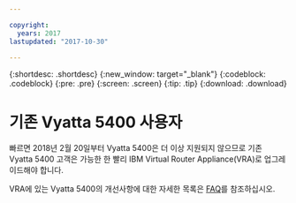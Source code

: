 ```yaml
---

copyright:
  years: 2017
lastupdated: "2017-10-30"

---
```


{:shortdesc: .shortdesc}
{:new_window: target="_blank"}
{:codeblock: .codeblock}
{:pre: .pre}
{:screen: .screen}
{:tip: .tip}
{:download: .download}

# 기존 Vyatta 5400 사용자
빠르면 2018년 2월 20일부터 Vyatta 5400은 더 이상 지원되지 않으므로 기존 Vyatta 5400 고객은 가능한 한 빨리 IBM Virtual Router Appliance(VRA)로 업그레이드해야 합니다. 

VRA에 있는 Vyatta 5400의 개선사항에 대한 자세한 목록은 [FAQ](faqs.html#what-improvements-does-the-virtual-router-appliance-vyatta-5600-have-over-the-vyatta-5400-)를 참조하십시오.  
